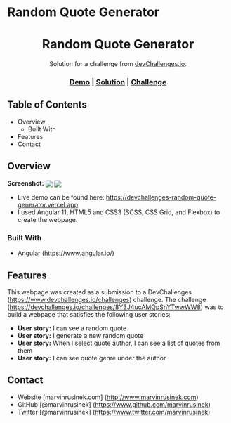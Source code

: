 # Random Quote Generator

<h1 align="center">Random Quote Generator</h1>

<div align="center">
   Solution for a challenge from <a href="http://devchallenges.io">devChallenges.io</a>.
</div>

<div align="center">
  <h3>
    <a href="https://devchallenges-random-quote-generator.vercel.app">Demo</a>
    <span> | </span>
    <a href="https://www.github.com/marvinrusinek/devchallenges-random-quote-generator">Solution</a>
    <span> | </span>
    <a href="https://devchallenges.io/challenges/8Y3J4ucAMQpSnYTwwWW8">Challenge</a>
  </h3>
</div>

## Table of Contents

- Overview
  - Built With
- Features
- Contact

<!-- OVERVIEW -->

## Overview

<b>Screenshot:</b> 
<img src="http://www.marvinrusinek.com/portfolio-projects/devchallenges-random-quote1.png" align="center">
<img src="http://www.marvinrusinek.com/portfolio-projects/devchallenges-random-quote2.png" align="center">

- Live demo can be found here: https://devchallenges-random-quote-generator.vercel.app
- I used Angular 11, HTML5 and CSS3 (SCSS, CSS Grid, and Flexbox) to create the webpage.

### Built With
- Angular (https://www.angular.io/)

## Features
This webpage was created as a submission to a DevChallenges (https://www.devchallenges.io/challenges) challenge. The challenge (https://devchallenges.io/challenges/8Y3J4ucAMQpSnYTwwWW8) was to build a webpage that satisfies the following user stories:

- <b>User story:</b> I can see a random quote
- <b>User story:</b> I generate a new random quote
- <b>User story:</b> When I select quote author, I can see a list of quotes from them
- <b>User story:</b> I can see quote genre under the author

## Contact
- Website [marvinrusinek.com] (http://www.marvinrusinek.com)
- GitHub [@marvinrusinek] (https://www.github.com/marvinrusinek)
- Twitter [@marvinrusinek] (https://www.twitter.com/marvinrusinek)
